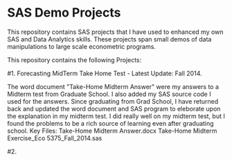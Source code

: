# SAS Demo Projects

This repository contains SAS projects that I have used to enhanced my own SAS and Data Analytics skills.  These projects span small demos of data manipulations to large scale econometric programs.  
 
This repository contains the following Projects:  

  #1. Forecasting MidTerm Take Home Test - Latest Update: Fall 2014. 
  
The word document "Take-Home Midterm Answer" were my answers to a Midterm test from Graduate School. I also added my SAS source code I used for the answers. Since graduating from Grad School, I have returned back and updated the word document and SAS program to eleborate upon the explanation in my midterm test. I did really well on my midterm test, but I found the problems to be a rich source of learning even after graduating school. 
Key Files: Take-Home Midterm Answer.docx Take-Home Midterm Exercise_Eco 5375_Fall_2014.sas

  #2.















